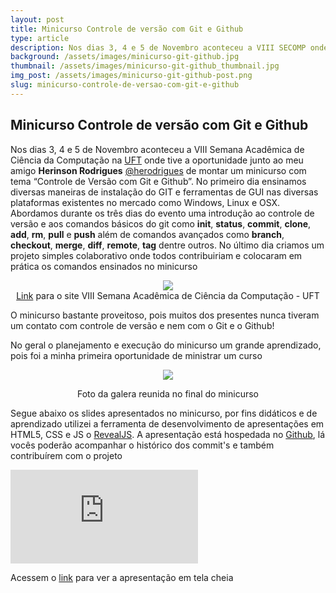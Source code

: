 ```yaml
---
layout: post
title: Minicurso Controle de versão com Git e Github
type: article
description: Nos dias 3, 4 e 5 de Novembro aconteceu a VIII SECOMP onde tive a oportunidade junto ao meu amigo @herodrigues de montar um minicurso com tema Controle de Versão com Git e Github.
background: /assets/images/minicurso-git-github.jpg
thumbnail: /assets/images/minicurso-git-github_thumbnail.jpg
img_post: /assets/images/minicurso-git-github-post.png
slug: minicurso-controle-de-versao-com-git-e-github
---
```


Minicurso Controle de versão com Git e Github
------

Nos dias 3, 4 e 5 de Novembro aconteceu a VIII Semana Acadêmica de Ciência da Computação na [UFT](http://www.uft.edu.br) onde tive a oportunidade junto ao meu amigo <b>Herinson Rodrigues</b> [@herodrigues](https://www.github.com.br/herodrigues) de montar um minicurso com tema “Controle de Versão com Git e Github”.
No primeiro dia ensinamos diversas maneiras de instalação do GIT e ferramentas de GUI nas diversas plataformas existentes no mercado como Windows, Linux e OSX.
Abordamos durante os três dias do evento uma introdução ao controle de versão e aos comandos básicos do git como <b>init</b>, <b>status</b>, <b>commit</b>, <b>clone</b>, <b>add</b>, <b>rm</b>, <b>pull</b> e <b>push</b> além de comandos avançados como <b>branch</b>, <b>checkout</b>, <b>merge</b>, <b>diff</b>, <b>remote</b>, <b>tag</b> dentre outros.
No último dia criamos um projeto simples colaborativo onde todos contribuiriam e colocaram em prática os comandos ensinados no minicurso <i class="em em-grimacing"></i>

<p align="center">
  <img src="http://viniciusaires.me/secompuft/img/secomp_logo_decription.png" style="max-width: 100%;"/><br>
  <a href="http://viniciusaires.me/secompuft" target="_blank">Link</a> para o site VIII Semana Acadêmica de Ciência da Computação - UFT
</p>

O minicurso bastante proveitoso, pois muitos dos presentes nunca tiveram um contato com controle de versão e nem com o Git e o Github!

No geral o planejamento e execução do minicurso um grande aprendizado, pois foi a minha primeira oportunidade de ministrar um curso <i class="em em-sunglasses"></i>

<p align="center"><img src="{{ site.baseurl }}/assets/images/git-github-photo.jpg" style="max-width: 100%;"/></p>
<p align="center">Foto da galera reunida no final do minicurso <i class="em em-full_moon_with_face"></i></p>

Segue abaixo os slides apresentados no minicurso, por fins didáticos e de aprendizado utilizei a ferramenta de desenvolvimento de apresentações em HTML5, CSS e JS o [RevealJS](http://lab.hakim.se/reveal-js/). A apresentação está hospedada no [Github](https://github.com/viniciusaires7/minicurso-controle-de-versao-com-git-github), lá vocês poderão acompanhar o histórico dos commit's e também contribuírem com o projeto <i class="em em---1"></i>

<div class="myIframe">
  <iframe src="http://viniciusaires.me/controle-de-versao-com-git-github-conceitos-basicos" frameborder="0" allowfullscreen></iframe>
</div>

Acessem o <a href="http://viniciusaires.com.br/minicurso-controle-de-versao-com-git-github" target="_blank">link</a> para ver a apresentação em tela cheia <i class="em em-smile"></i>
